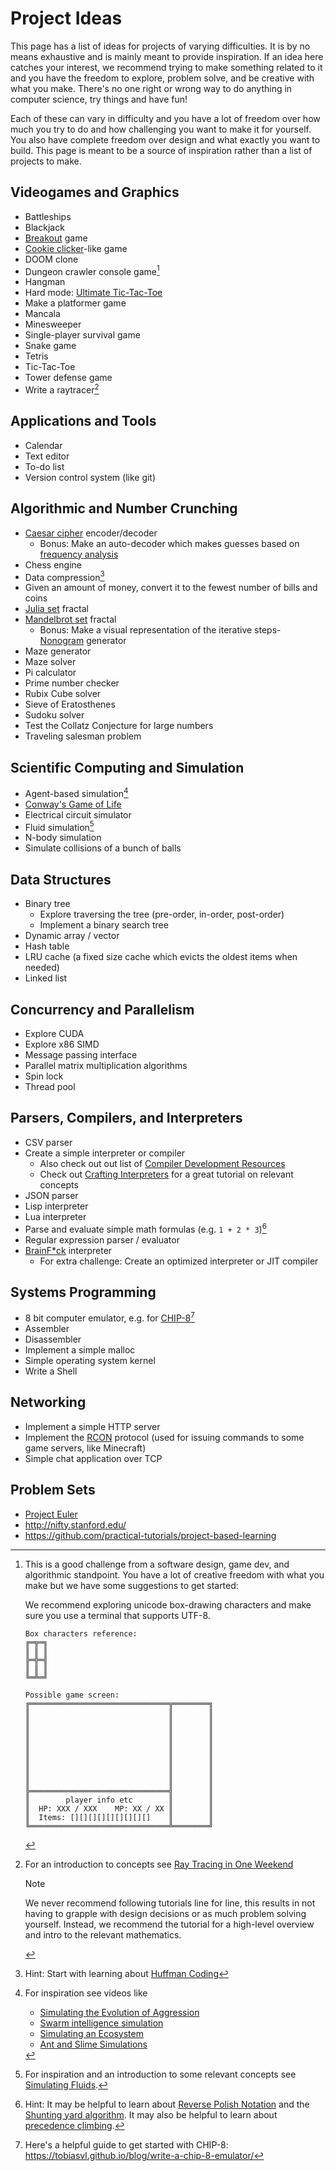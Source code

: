 # Project Ideas

This page has a list of ideas for projects of varying difficulties. It is by no means exhaustive and is mainly meant to
provide inspiration. If an idea here catches your interest, we recommend trying to make something related to it and you
have the freedom to explore, problem solve, and be creative with what you make. There's no one right or wrong way to do
anything in computer science, try things and have fun!

Each of these can vary in difficulty and you have a lot of freedom over how much you try to do and how challenging you
want to make it for yourself. You also have complete freedom over design and what exactly you want to build. This page
is meant to be a source of inspiration rather than a list of projects to make.

## Videogames and Graphics

- Battleships
- Blackjack
- [Breakout](<https://en.wikipedia.org/wiki/Breakout_(video_game)>) game
- [Cookie clicker](https://orteil.dashnet.org/cookieclicker/)-like game
- DOOM clone
- Dungeon crawler console game[^dungeon]
- Hangman
- Hard mode: [Ultimate Tic-Tac-Toe](https://en.wikipedia.org/wiki/Ultimate_tic-tac-toe)
- Make a platformer game
- Mancala
- Minesweeper
- Single-player survival game
- Snake game
- Tetris
- Tic-Tac-Toe
- Tower defense game
- Write a raytracer[^raytracing]

[^raytracing]:
    For an introduction to concepts see
    [Ray Tracing in One Weekend](https://raytracing.github.io/books/RayTracingInOneWeekend.html)

    > [!NOTE]
    >
    > We never recommend following tutorials line for line, this results in not having to grapple with design decisions
    > or as much problem solving yourself. Instead, we recommend the tutorial for a high-level overview and intro to the
    > relevant mathematics.

[^dungeon]:
    This is a good challenge from a software design, game dev, and algorithmic standpoint. You have a lot of creative
    freedom with what you make but we have some suggestions to get started:

    We recommend exploring unicode box-drawing characters and make sure you use a terminal that supports UTF-8.

    ```
    Box characters reference:
    ╔═╦═╗
    ║ ║ ║
    ╠═╬═╣
    ║ ║ ║
    ╚═╩═╝

    Possible game screen:
    ╔═══════════════════════════════╦════════╗
    ║                               ║        ║
    ║                               ║        ║
    ║                               ║        ║
    ║                               ║        ║
    ║                               ║        ║
    ║                               ║        ║
    ║                               ║        ║
    ║                               ║        ║
    ║                               ║        ║
    ╠═══════════════════════════════╣        ║
    ║        player info etc        ║        ║
    ║  HP: XXX / XXX    MP: XX / XX ║        ║
    ║  Items: [][][][][][][][][]    ║        ║
    ╚═══════════════════════════════╩════════╝
    ```

## Applications and Tools

- Calendar
- Text editor
- To-do list
- Version control system (like git)

## Algorithmic and Number Crunching

- [Caesar cipher](https://en.wikipedia.org/wiki/Caesar_cipher) encoder/decoder
  - Bonus: Make an auto-decoder which makes guesses based on
    [frequency analysis](https://en.wikipedia.org/wiki/Frequency_analysis)
- Chess engine
- Data compression[^compression]
- Given an amount of money, convert it to the fewest number of bills and coins
- [Julia set](https://en.wikipedia.org/wiki/Julia_set) fractal
- [Mandelbrot set](https://en.wikipedia.org/wiki/Mandelbrot_set) fractal
  - Bonus: Make a visual representation of the iterative steps- [Nonogram](https://en.wikipedia.org/wiki/Nonogram) generator
- Maze generator
- Maze solver
- Pi calculator
- Prime number checker
- Rubix Cube solver
- Sieve of Eratosthenes
- Sudoku solver
- Test the Collatz Conjecture for large numbers
- Traveling salesman problem

[^compression]: Hint: Start with learning about [Huffman Coding](https://en.wikipedia.org/wiki/Huffman_coding)

## Scientific Computing and Simulation

- Agent-based simulation[^agents]
- [Conway's Game of Life](https://en.wikipedia.org/wiki/Conway%27s_Game_of_Life)
- Electrical circuit simulator
- Fluid simulation[^fluids]
- N-body simulation
- Simulate collisions of a bunch of balls

[^agents]: For inspiration see videos like

    - [Simulating the Evolution of Aggression](https://www.youtube.com/watch?v=YNMkADpvO4w)
    - [Swarm intelligence simulation](https://www.youtube.com/watch?v=Yu7sF9rcVJY)
    - [Simulating an Ecosystem](https://www.youtube.com/watch?v=r_It_X7v-1E)
    - [Ant and Slime Simulations](https://www.youtube.com/watch?v=X-iSQQgOd1A)

[^fluids]:
    For inspiration and an introduction to some relevant concepts see
    [Simulating Fluids](https://www.youtube.com/watch?v=rSKMYc1CQHE).

## Data Structures

- Binary tree
  - Explore traversing the tree (pre-order, in-order, post-order)
  - Implement a binary search tree
- Dynamic array / vector
- Hash table
- LRU cache (a fixed size cache which evicts the oldest items when needed)
- Linked list

## Concurrency and Parallelism

- Explore CUDA
- Explore x86 SIMD
- Message passing interface
- Parallel matrix multiplication algorithms
- Spin lock
- Thread pool

## Parsers, Compilers, and Interpreters

- CSV parser
- Create a simple interpreter or compiler
  - Also check out out list of [Compiler Development Resources](../advanced/compiler-development.md)
  - Check out [Crafting Interpreters](https://craftinginterpreters.com/contents.html) for a great tutorial on relevant 
	concepts
- JSON parser
- Lisp interpreter
- Lua interpreter
- Parse and evaluate simple math formulas (e.g. `1 + 2 * 3`)[^expressions]
- Regular expression parser / evaluator
- [BrainF\*ck](https://en.wikipedia.org/wiki/Brainfuck) interpreter
  - For extra challenge: Create an optimized interpreter or JIT compiler

[^expressions]:
    Hint: It may be helpful to learn about
    [Reverse Polish Notation](https://en.wikipedia.org/wiki/Reverse_Polish_notation) and the
    [Shunting yard algorithm](https://en.wikipedia.org/wiki/Shunting_yard_algorithm). It may also be helpful to learn
    about [precedence climbing](https://eli.thegreenplace.net/2012/08/02/parsing-expressions-by-precedence-climbing).

## Systems Programming

- 8 bit computer emulator, e.g. for [CHIP-8](https://en.wikipedia.org/wiki/CHIP-8)[^chip-8]
- Assembler
- Disassembler
- Implement a simple malloc
- Simple operating system kernel
- Write a Shell

[^chip-8]: Here's a helpful guide to get started with CHIP-8: https://tobiasvl.github.io/blog/write-a-chip-8-emulator/

## Networking

- Implement a simple HTTP server
- Implement the [RCON](https://developer.valvesoftware.com/wiki/Source_RCON_Protocol) protocol (used for issuing
  commands to some game servers, like Minecraft)
- Simple chat application over TCP

## Problem Sets

- [Project Euler](https://projecteuler.net/)
- http://nifty.stanford.edu/
- https://github.com/practical-tutorials/project-based-learning
